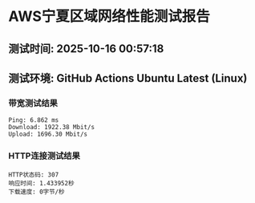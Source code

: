 # AWS宁夏区域网络性能测试报告
## 测试时间: 2025-10-16 00:57:18
## 测试环境: GitHub Actions Ubuntu Latest (Linux)

### 带宽测试结果
```
Ping: 6.862 ms
Download: 1922.38 Mbit/s
Upload: 1696.30 Mbit/s
```

### HTTP连接测试结果
```
HTTP状态码: 307
响应时间: 1.433952秒
下载速度: 0字节/秒
```

